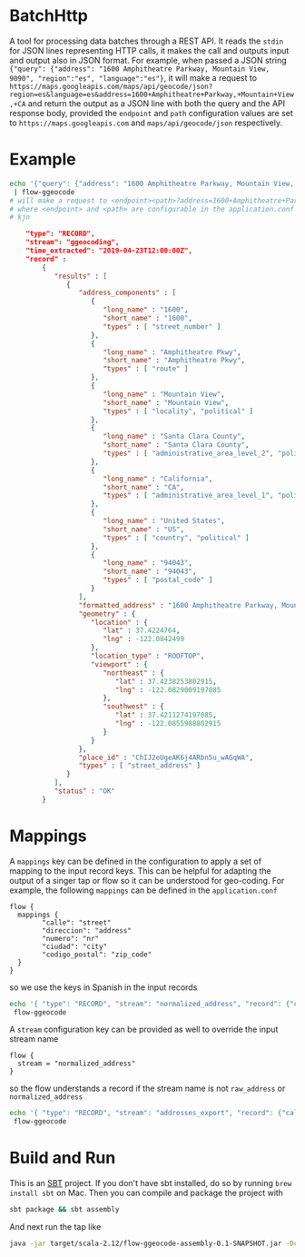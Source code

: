 # BatchHttp
A tool for processing data batches through a REST API. It reads the `stdin` for JSON lines representing HTTP calls,
it makes the call and outputs input and output also in JSON format. For example, when passed a JSON string `{"query": {"address": "1600 Amphitheatre Parkway, Mountain View, 9090", "region":"es", "language":"es"}`,
it will make a request to `https://maps.googleapis.com/maps/api/geocode/json?region=es&language=es&address=1600+Amphitheatre+Parkway,+Mountain+View,+CA`
and return the output as a JSON line with both the query and the API response body, provided the `endpoint` and `path` configuration values are set to
`https://maps.googleapis.com` and `maps/api/geocode/json` respectively.

# Example
```bash
echo '{"query": {"address": "1600 Amphitheatre Parkway, Mountain View, 9090", "region":"es", "language":"es"}' \
 | flow-ggeocode
# will make a request to <endpoint><path>?address=1600+Amphitheatre+Parkway,+Mountain+View,+CA
# where <endpoint> and <path> are configurable in the application.conf file, and output another JSON
# kjn

```

```json
    "type": "RECORD",
    "stream": "ggeocoding",
    "time_extracted": "2019-04-23T12:00:00Z",
    "record" :
        {
           "results" : [
              {
                 "address_components" : [
                    {
                       "long_name" : "1600",
                       "short_name" : "1600",
                       "types" : [ "street_number" ]
                    },
                    {
                       "long_name" : "Amphitheatre Pkwy",
                       "short_name" : "Amphitheatre Pkwy",
                       "types" : [ "route" ]
                    },
                    {
                       "long_name" : "Mountain View",
                       "short_name" : "Mountain View",
                       "types" : [ "locality", "political" ]
                    },
                    {
                       "long_name" : "Santa Clara County",
                       "short_name" : "Santa Clara County",
                       "types" : [ "administrative_area_level_2", "political" ]
                    },
                    {
                       "long_name" : "California",
                       "short_name" : "CA",
                       "types" : [ "administrative_area_level_1", "political" ]
                    },
                    {
                       "long_name" : "United States",
                       "short_name" : "US",
                       "types" : [ "country", "political" ]
                    },
                    {
                       "long_name" : "94043",
                       "short_name" : "94043",
                       "types" : [ "postal_code" ]
                    }
                 ],
                 "formatted_address" : "1600 Amphitheatre Parkway, Mountain View, CA 94043, USA",
                 "geometry" : {
                    "location" : {
                       "lat" : 37.4224764,
                       "lng" : -122.0842499
                    },
                    "location_type" : "ROOFTOP",
                    "viewport" : {
                       "northeast" : {
                          "lat" : 37.4238253802915,
                          "lng" : -122.0829009197085
                       },
                       "southwest" : {
                          "lat" : 37.4211274197085,
                          "lng" : -122.0855988802915
                       }
                    }
                 },
                 "place_id" : "ChIJ2eUgeAK6j4ARbn5u_wAGqWA",
                 "types" : [ "street_address" ]
              }
           ],
           "status" : "OK"
        }
```

# Mappings
A `mappings` key can be defined in the configuration to apply a set of mapping to the input record keys. This can be
helpful for adapting the output of a singer tap or flow so it can be understood for geo-coding. For example, the following
`mappings` can be defined in the `application.conf`
```hocon
flow {
  mappings {
        "calle": "street"
        "direccion": "address"
        "numero": "nr"
        "ciudad": "city"
        "codigo_postal": "zip_code"
  }
}
````
so we use the keys in Spanish in the input records
```bash
echo '{ "type": "RECORD", "stream": "normalized_address", "record": {"calle": "Avenida Gran Vía", "numero": "12", "ciudad": "Barcelona", "codigo_postal": "08013"} }' \
 flow-ggeocode
```
A `stream` configuration key can be provided as well to override the input stream name
```hocon
flow {
  stream = "normalized_address"
}
```
so the flow understands a record if the stream name is not `raw_address` or `normalized_address`
```bash
echo '{ "type": "RECORD", "stream": "addresses_export", "record": {"calle": "Avenida Gran Vía", "numero": "12", "ciudad": "Barcelona", "codigo_postal": "08013"} }' \
 flow-ggeocode
```

# Build and Run
This is an [SBT](https://www.scala-sbt.org/) project. If you don't have sbt installed, do so by running `brew install sbt`
on Mac. Then you can compile and package the project with
```bash
sbt package && sbt assembly
```
And next run the tap like
```bash
java -jar target/scala-2.12/flow-ggeocode-assembly-0.1-SNAPSHOT.jar -Dconfig.file=application.conf
```
